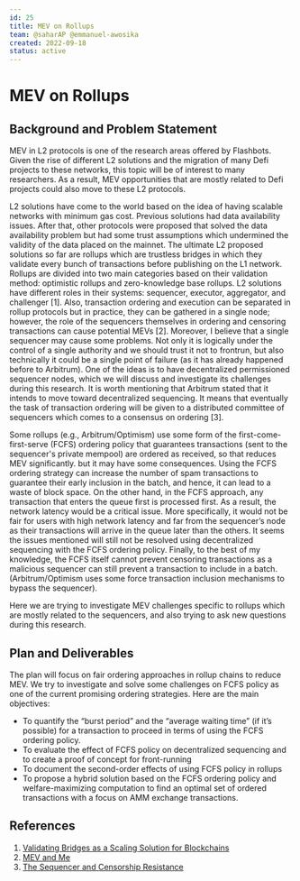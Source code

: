```yaml
---
id: 25
title: MEV on Rollups
team: @saharAP @emmanuel-awosika 
created: 2022-09-18
status: active
---
```


# MEV on Rollups
## Background and Problem Statement

MEV in L2 protocols is one of the research areas offered by Flashbots. Given the rise of different L2 solutions and the migration of many Defi projects to these networks, this topic will be of interest to many researchers. As a result, MEV opportunities that are mostly related to Defi projects could also move to these L2 protocols.

L2 solutions have come to the world based on the idea of having scalable networks with minimum gas cost. Previous solutions had data availability issues. After that, other protocols were proposed that solved the data availability problem but had some trust assumptions which undermined the validity of the data placed on the mainnet. The ultimate L2 proposed solutions so far are rollups which are trustless bridges in which they validate every bunch of transactions before publishing on the L1 network. Rollups are divided into two main categories based on their validation method: optimistic rollups and zero-knowledge base rollups. L2 solutions have different roles in their systems: sequencer, executor, aggregator, and challenger [1]. Also, transaction ordering and execution can be separated in rollup protocols but in practice, they can be gathered in a single node; however, the role of the sequencers themselves in ordering and censoring transactions can cause potential MEVs [2]. Moreover, I believe that a single sequencer may cause some problems. Not only it is logically under the control of a single authority and we should trust it not to frontrun, but also technically it could be a single point of failure (as it has already happened before to Arbitrum). One of the ideas is to have decentralized permissioned sequencer nodes, which we will discuss and investigate its challenges during this research. It is worth mentioning that Arbitrum stated that it intends to move toward decentralized sequencing. It means that eventually the task of transaction ordering will be given to a distributed committee of sequencers which comes to a consensus on ordering [3]. 

Some rollups (e.g., Arbitrum/Optimism) use some form of the first-come-first-serve (FCFS) ordering policy that guarantees transactions (sent to the sequencer's private mempool) are ordered as received, so that reduces MEV significantly. but it may have some consequences. Using the FCFS ordering strategy can increase the number of spam transactions to guarantee their early inclusion in the batch, and hence, it can lead to a waste of block space. On the other hand, in the FCFS approach, any transaction that enters the queue first is processed first. As a result, the network latency would be a critical issue. More specifically, it would not be fair for users with high network latency and far from the sequencer’s node as their transactions will arrive in the queue later than the others. It seems the issues mentioned will still not be resolved using decentralized sequencing with the FCFS ordering policy. Finally, to the best of my knowledge, the FCFS itself cannot prevent censoring transactions as a malicious sequencer can still prevent a transaction to include in a batch. (Arbitrum/Optimism uses some force transaction inclusion mechanisms to bypass the sequencer).

Here we are trying to investigate MEV challenges specific to rollups which are mostly related to the sequencers, and also trying to ask new questions during this research.

## Plan and Deliverables

The plan will focus on fair ordering approaches in rollup chains to reduce MEV. We try to investigate and solve some challenges on FCFS policy as one of the current promising ordering strategies. Here are the main objectives:

- To quantify the “burst period” and the “average waiting time” (if it’s possible) for a transaction to proceed in terms of using the FCFS ordering policy.
- To evaluate the effect of FCFS policy on decentralized sequencing and to create a proof of concept for front-running
- To document the second-order effects of using FCFS policy in rollups
- To propose a hybrid solution based on the FCFS ordering policy and welfare-maximizing computation to find an optimal set of ordered transactions with a focus on AMM exchange transactions. 

## References

1. [Validating Bridges as a Scaling Solution for Blockchains](https://eprint.iacr.org/2021/1589.pdf)
2. [MEV and Me](https://research.paradigm.xyz/MEV)
3. [The Sequencer and Censorship Resistance](https://developer.arbitrum.io/sequencer)
